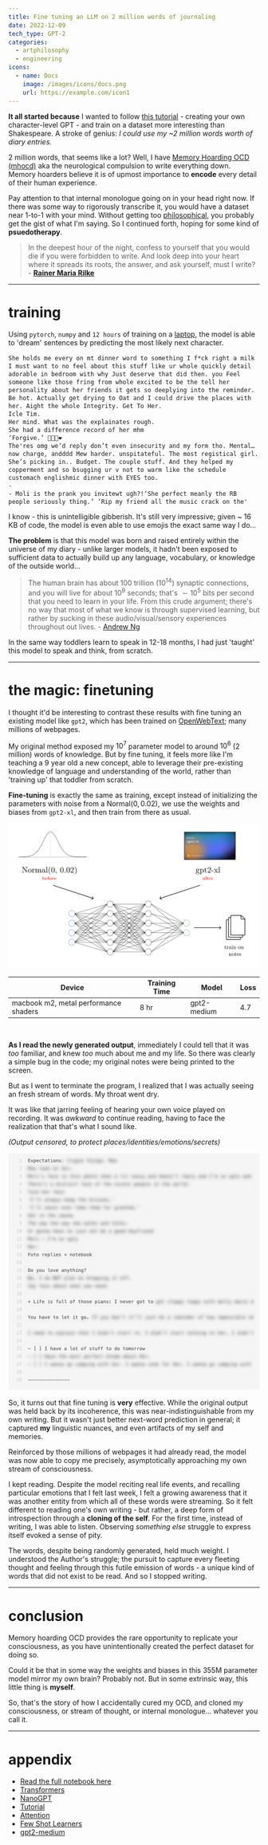 ```yaml
---
title: Fine tuning an LLM on 2 million words of journaling
date: 2022-12-09
tech_type: GPT-2
categories:
  - artphilosophy
  - engineering
icons:
  - name: Docs
    image: /images/icons/docs.png
    url: https://example.com/icon1
---
```

**It all started because** I wanted to follow [this tutorial](https://youtu.be/kCc8FmEb1nY) - creating your own character-level GPT - and train on a dataset more interesting than Shakespeare. A stroke of genius: *I could use my \~2 million words worth of diary entries.* 

2 million words, that seems like a lot? Well, I have [Memory Hoarding OCD (mhocd)](https://ocdla.com/memory-hoarding-obsessive-compulsive-disorder-ocd-1964#:~:text=Memory%20hoarding%20is%20a%20mental,is%20at%20a%20later%20date.) aka the neurological compulsion to write everything down. Memory hoarders believe it is of upmost importance to **encode** every detail of their human experience. 

Pay attention to that internal monologue going on in your head right now. If there was some way to rigorously transcribe it, you would have a dataset near 1-to-1 with your mind. Without getting too [philosophical](https://en.wikipedia.org/wiki/Qualia), you probably get the gist of what I'm saying. So I continued forth, hoping for some kind of **psuedotherapy**. 

> In the deepest hour of the night, confess to yourself that you would die if you were forbidden to write. And look deep into your heart where it spreads its roots, the answer, and ask yourself, must I write? - **[Rainer Maria Rilke](https://en.wikipedia.org/wiki/Letters_to_a_Young_Poet)**


---

# training

Using `pytorch`, `numpy` and `12 hours` of training on a [laptop](https://www.techradar.com/reviews/razer-blade-2019-review), the model is able to 'dream' sentences by predicting the most likely next character.

```text
She holds me every on mt dinner word to something I f*ck right a milk I must want to no feel about this stuff like ur whole quickly detail adorable in bedroom with why Just deserve that did then. you Feel someone like those fring from whole excited to be the tell her personality about her friends it gets so deeplying into the reminder. Be hot. Actually get drying to Oat and I could drive the places with her. Aight the whole Integrity. Get To Her. 
Icle Tim. 
Her mind. What was the explainates rough. 
She had a difference record of her mhm
‘Forgive.’ 🙏🙏🙏❤️
The'res omg we’d reply don’t even insecurity and my form tho. Mental… now charge, andddd Mew harder. unspitateful. The most registical girl. She’s picking in.. Budget. The couple stuff. And they helped my copperment and so bsugging ur v not to warm like the schedule customach englishmic dinner with EYES too.
- 
- Moli is the prank you invitewt ugh?!‘She perfect meanly the RB people seriously thing.’ ‘Rip my friend all the music crack on the'
```

I know - this is unintelligible gibberish. It's still very impressive; given \~ 16 KB of code, the model is even able to use emojis the exact same way I do...

**The problem** is that this model was born and raised entirely within the universe of my diary - unlike larger models, it hadn't been exposed to sufficient data to actually build up any language, vocabulary, or knowledge of the outside world...

> The human brain has about 100 trillion ($10^{14}$) synaptic connections, and you will live for about $10^9$ seconds; that's $\sim 10^5$ bits per second that you need to learn in your life. From this crude argument; there's no way that most of what we know is through supervised learning, but rather by sucking in these audio/visual/sensory experiences throughout out lives. - [Andrew Ng](https://youtu.be/0jspaMLxBig?si=8mskSH8FpxGPez2T&t=1438)

In the same way toddlers learn to speak in 12-18 months, I had just 'taught' this model to speak and think, from scratch. 

---
# the magic: finetuning 

I thought it'd be interesting to contrast these results with fine tuning an existing model like `gpt2`, which has been trained on [OpenWebText](https://openwebtext2.readthedocs.io/en/latest/); many millions of webpages. 

My original method exposed my $10^7$ parameter model to around $10^6$ (2 million) words of knowledge. But by fine tuning, it feels more like I'm teaching a 9 year old a new concept, able to leverage their pre-existing knowledge of language and understanding of the world, rather than 'training up' that toddler from scratch.  

**Fine-tuning** is exactly the same as training, except instead of initializing the parameters with noise from a $\text{Normal}(0, 0.02)$, we use the weights and biases from `gpt2-xl`, and then train from there as usual. 

![](/images/gp2-xl2.png)



| Device | Training Time | Model | Loss |
| ---- | ---- | ---- | ---- |
| macbook m2, metal performance shaders | 8 hr | gpt2-medium | 4.7 |

<br>

**As I read the newly generated output**, immediately I could tell that it was *too* familiar, and knew *too* much about me and my life. So there was clearly a simple bug in the code; my original notes were being printed to the screen. 

But as I went to terminate the program, I realized that I was actually seeing an fresh stream of words. My throat went dry. 

It was like that jarring feeling of hearing your own voice played on recording. It was *awkward* to continue reading, having to face the realization that that's what I sound like. 

*(Output censored, to protect places/identities/emotions/secrets)*

![](/images/gpt2-output.png)

So, it turns out that fine tuning is **very** effective. While the original output was held back by its incoherence, this was near-indistinguishable from my own writing. But it wasn't just better next-word prediction in general; it captured **my** linguistic nuances, and even artifacts of my self and memories. 

Reinforced by those millions of webpages it had already read, the model was now able to copy me precisely, asymptotically approaching my own stream of consciousness. 

I kept reading. Despite the model reciting real life events, and recalling particular emotions that I felt last week, I felt a growing awareness that it was another entity from which all of these words were streaming. So it felt different to reading one's own writing - but rather, a deep form of introspection through a **cloning of the self**. For the first time, instead of writing, I was able to listen. Observing *something else* struggle to express itself evoked a sense of pity. 

The words, despite being randomly generated, held much weight. I understood the Author's struggle; the pursuit to capture every fleeting thought and feeling through this futile emission of words - a unique kind of words that did not exist to be read. And so I stopped writing.

---
# conclusion 

Memory hoarding OCD provides the rare opportunity to replicate your consciousness, as you have unintentionally created the perfect dataset for doing so. 

Could it be that in some way the weights and biases in this 355M parameter model mirror my own brain? Probably not. But in some extrinsic way, this little thing is **myself**. 

So, that's the story of how I accidentally cured my OCD, and cloned my consciousness, or stream of thought, or internal monologue... whatever you call it. 

---
# appendix

- [Read the full notebook here](https://github.com/jl33-ai/diary-gpt/blob/main/gpt-project-notebook.ipynb)
- [Transformers](https://medium.com/inside-machine-learning/what-is-a-transformer-d07dd1fbec04) 
- [NanoGPT](https://github.com/karpathy/nanoGPT)
- [Tutorial](https://youtu.be/kCc8FmEb1nY) 
- [Attention](https://arxiv.org/abs/1706.03762)
- [Few Shot Learners](https://arxiv.org/abs/2005.14165)
- [gpt2-medium](https://huggingface.co/gpt2-medium)

